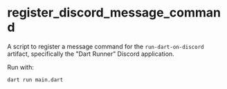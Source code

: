 # register_discord_message_command

A script to register a message command for the `run-dart-on-discord` artifact, specifically
the "Dart Runner" Discord application.

Run with:

```sh
dart run main.dart
```
